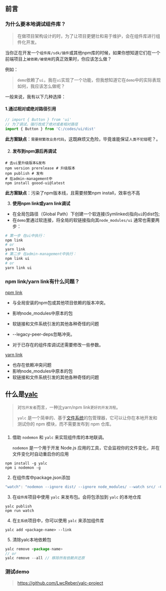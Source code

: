 

## 前言

### 为什么要本地调试组件库？

> 在做项目架构设计的时，为了让项目更健壮和易于维护，会在组件库进行组件化开发。

当你正在开发一个`组件库/sdk/插件`或其他npm库的时候，如果你想知道它们在一个前端项目上`被依赖/被使用`的真正效果时，你应该怎么做？

例如：

> `demo`依赖了`ui`，我在`ui`实现了一个功能，但我想知道它在`demo`中的实际表现如何，我应该怎么做呢？

一般来说，我有以下几种选择：

#### **1.通过相对或绝对路径引用**

```js
// import { Button } from 'ui'
// 为了调试，强行改成了绝对或者相对路径
import { Button } from 'C:/codes/ui/dist'
```

**此方案缺点**：`需要频繁改业务代码`，这既麻烦又危险，毕竟谁能保证`人类不犯错`呢？。

2. #### **发布到npm源后再调试**

```shell
# 去ui里升级版本&发布
npm version prerelease # 升级版本
npm publish # 发布
# 在admin-management中
npm install goood-ui@latest
```

**此方案缺点**：污染了npm版本线，且需要频繁npm install，效率也不高

3. **使用npm link或yarn link调试**

- 在全局包路径（Global Path）下创建一个软连接(Symlinked)指向`ui`的dist包;
- 在`demo`里通过软连接，将全局的软链接指向其`node_modules/ui` 通常也需要两步：

```bash
# 第一步 在ui中执行：
npm link
# or
yarn link
# 第二步 在admin-management中执行：
npm link ui
# or
yarn link ui
```

### npm link/yarn link有什么问题？

[npm link](https://docs.npmjs.com/cli/v10/commands/npm-link)

- 与全局安装的npm包或其他项目依赖的版本冲突。<!--调试起来可能会消磨开发这心态-->
- 影响node_modules中原本的包
- 软链接和文件系统引发的其他各种奇怪的问题

- --legacy-peer-deps忽略冲突。<!--会造成组件内提示依赖的包找不到-->
- 对于已存在的组件库调试还需要修改一些参数。<!--build 和 test公用一个文件就会出现main和file参数需要反复修改-->

[yarn link](https://classic.yarnpkg.com/lang/en/docs/cli/link/)

- 也存在依赖冲突问题
- 影响node_modules中原本的包
- 软链接和文件系统引发的其他各种奇怪的问题

## 什么是[yalc](https://github.com/wclr/yalc)

> 对`包开发者`而言，一种比yarn/npm link`更好的开发流程`。
>
> `yalc` 是一个简单的、基于[文件系统](https://so.csdn.net/so/search?q=文件系统&spm=1001.2101.3001.7020)的包管理器，它可以让你在本地开发和测试你的 npm 模块，而不需要发布到 npm 仓库。

### 

1. 借助 `nodemon` 和 `yalc` 来实现组件库的本地联调。

   `nodemon` 是一个用于开发 Node.js 应用的工具，它会监视你的文件变化，并在文件变化时自动重启你的应用

```shell
npm install -g yalc
npm i nodemon -g
```

2. 在组件库中package.json添加

```js
"watch": "nodemon --ignore dist/ --ignore node_modules/ --watch src/ -C -e ts,tsx,scss,less --debug -x \"npm run build && yalc push\""
```

3. 在`组件库`项目中使用 `yalc` 来发布包。会将包添加到 `yalc` 的本地仓库

```shell
yalc publish
npm run watch
```

4. 在`主系统`项目中，你可以使用 `yalc` 来添加组件库

```shell
yalc add <package-name> --link
```

5. 清除yalc本地依赖包

```js
yalc remove <package-name>
// or
yalc remove --all // 移除所有依赖并还原
```





### 测试demo

> https://github.com/LwcReber/yalc-project